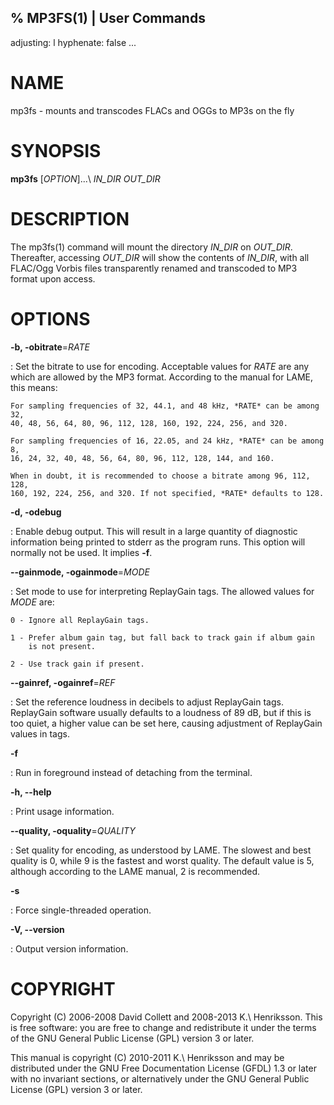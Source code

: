 % MP3FS(1) | User Commands
---
adjusting: l
hyphenate: false
...

NAME
====
mp3fs - mounts and transcodes FLACs and OGGs to MP3s on the fly


SYNOPSIS
========
**mp3fs** [*OPTION*]...\ *IN_DIR* *OUT_DIR*


DESCRIPTION
===========
The mp3fs(1) command will mount the directory *IN_DIR* on *OUT_DIR*.
Thereafter, accessing *OUT_DIR* will show the contents of *IN_DIR*, with
all FLAC/Ogg Vorbis files transparently renamed and transcoded to MP3
format upon access.


OPTIONS
=======
**-b, -obitrate**=*RATE*

:   Set the bitrate to use for encoding. Acceptable values for *RATE* are
    any which are allowed by the MP3 format. According to the manual for
    LAME, this means:

    For sampling frequencies of 32, 44.1, and 48 kHz, *RATE* can be among 32,
    40, 48, 56, 64, 80, 96, 112, 128, 160, 192, 224, 256, and 320.

    For sampling frequencies of 16, 22.05, and 24 kHz, *RATE* can be among 8,
    16, 24, 32, 40, 48, 56, 64, 80, 96, 112, 128, 144, and 160.

    When in doubt, it is recommended to choose a bitrate among 96, 112, 128,
    160, 192, 224, 256, and 320. If not specified, *RATE* defaults to 128.

**-d, -odebug**

:   Enable debug output. This will result in a large quantity of
    diagnostic information being printed to stderr as the program runs.
    This option will normally not be used. It implies **-f**.

**--gainmode, -ogainmode**=*MODE*

:   Set mode to use for interpreting ReplayGain tags. The allowed
    values for *MODE* are:

    0 - Ignore all ReplayGain tags.

    1 - Prefer album gain tag, but fall back to track gain if album gain
        is not present.

    2 - Use track gain if present.

**--gainref, -ogainref**=*REF*

:   Set the reference loudness in decibels to adjust ReplayGain tags.
    ReplayGain software usually defaults to a loudness of 89 dB, but if
    this is too quiet, a higher value can be set here, causing adjustment
    of ReplayGain values in tags.

**-f**

:   Run in foreground instead of detaching from the terminal.

**-h, --help**

:   Print usage information.

**--quality, -oquality**=*QUALITY*

:   Set quality for encoding, as understood by LAME. The slowest and best
    quality is 0, while 9 is the fastest and worst quality. The default
    value is 5, although according to the LAME manual, 2 is recommended.

**-s**

:   Force single-threaded operation.

**-V, --version**

:   Output version information.


COPYRIGHT
=========
Copyright (C) 2006-2008 David Collett and 2008-2013 K.\ Henriksson.
This is free software: you are free to change and redistribute it under
the terms of the GNU General Public License (GPL) version 3 or later.

This manual is copyright (C) 2010-2011 K.\ Henriksson and may be
distributed under the GNU Free Documentation License (GFDL) 1.3 or later with no
invariant sections, or alternatively under the GNU General Public License (GPL)
version 3 or later.
